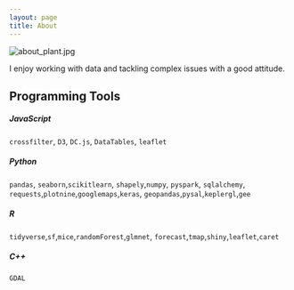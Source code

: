 ```yaml
---
layout: page
title: About
---
```

![about_plant.jpg](../images/about_plant.jpg)

I enjoy working with data and tackling complex issues with a good attitude.

## Programming Tools

##### JavaScript
`crossfilter`, `D3`, `DC.js`, `DataTables`, `leaflet`

##### Python
`pandas`, `seaborn`,`scikitlearn`, `shapely`,`numpy`, `pyspark`, `sqlalchemy`, `requests`,`plotnine`,`googlemaps`,`keras`, `geopandas`,`pysal`,`keplergl`,`gee`

##### R
`tidyverse`,`sf`,`mice`,`randomForest`,`glmnet`, `forecast`,`tmap`,`shiny`,`leaflet`,`caret`

##### C++
`GDAL`